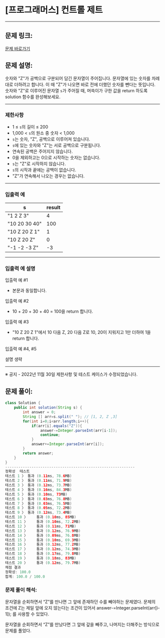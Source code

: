 # [프로그래머스] 컨트롤 제트

---

## 문제 링크:

[문제 바로가기](https://school.programmers.co.kr/learn/courses/30/lessons/120853)

## 문제 설명:

숫자와 "Z"가 공백으로 구분되어 담긴 문자열이 주어집니다. 문자열에 있는 숫자를 차례대로 더하려고 합니다. 이 때 "Z"가 나오면 바로 전에 더했던 숫자를 뺀다는 뜻입니다. 숫자와 "Z"로 이루어진 문자열 `s`가 주어질 때, 머쓱이가 구한 값을 return 하도록 solution 함수를 완성해보세요.

---

### 제한사항

- 1 ≤ `s`의 길이 ≤ 200
- 1,000 < `s`의 원소 중 숫자 < 1,000
- `s`는 숫자, "Z", 공백으로 이루어져 있습니다.
- `s`에 있는 숫자와 "Z"는 서로 공백으로 구분됩니다.
- 연속된 공백은 주어지지 않습니다.
- 0을 제외하고는 0으로 시작하는 숫자는 없습니다.
- `s`는 "Z"로 시작하지 않습니다.
- `s`의 시작과 끝에는 공백이 없습니다.
- "Z"가 연속해서 나오는 경우는 없습니다.

---

### 입출력 예

| s | result |
| --- | --- |
| "1 2 Z 3" | 4 |
| "10 20 30 40" | 100 |
| "10 Z 20 Z 1" | 1 |
| "10 Z 20 Z" | 0 |
| "-1 -2 -3 Z" | -3 |

---

### 입출력 예 설명

입출력 예 #1

- 본문과 동일합니다.

입출력 예 #2

- 10 + 20 + 30 + 40 = 100을 return 합니다.

입출력 예 #3

- "10 Z 20 Z 1"에서 10 다음 Z, 20 다음 Z로 10, 20이 지워지고 1만 더하여 1을 return 합니다.

입출력 예 #4, #5

설명 생략

---

※ 공지 - 2022년 11월 30일 제한사항 및 테스트 케이스가 수정되었습니다.

## 문제 풀이:

```java
class Solution {
    public int solution(String s) {
        int answer = 0;
        String [] arr=s.split(" "); // [1, 2, Z ,3]
        for(int i=0;i<arr.length;i++){
            if(arr[i].equals("Z")){
                answer-=Integer.parseInt(arr[i-1]);
                continue;
            }
            answer+=Integer.parseInt(arr[i]);
        }
        return answer;
    }
}
-----------------------------------------------------------
정확성  테스트
테스트 1 〉	통과 (0.11ms, 78.6MB)
테스트 2 〉	통과 (0.11ms, 71.9MB)
테스트 3 〉	통과 (0.12ms, 73.7MB)
테스트 4 〉	통과 (0.16ms, 84.3MB)
테스트 5 〉	통과 (0.10ms, 73MB)
테스트 6 〉	통과 (0.03ms, 76.8MB)
테스트 7 〉	통과 (0.03ms, 76.5MB)
테스트 8 〉	통과 (0.05ms, 72.2MB)
테스트 9 〉	통과 (0.12ms, 73.4MB)
테스트 10 〉	통과 (0.10ms, 85MB)
테스트 11 〉	통과 (0.10ms, 72.2MB)
테스트 12 〉	통과 (0.11ms, 71MB)
테스트 13 〉	통과 (0.12ms, 76.9MB)
테스트 14 〉	통과 (0.09ms, 76.8MB)
테스트 15 〉	통과 (0.10ms, 69.3MB)
테스트 16 〉	통과 (0.12ms, 77.2MB)
테스트 17 〉	통과 (0.12ms, 74.3MB)
테스트 18 〉	통과 (0.17ms, 79.8MB)
테스트 19 〉	통과 (0.18ms, 83MB)
테스트 20 〉	통과 (0.12ms, 79.7MB)
채점 결과
정확성: 100.0
합계: 100.0 / 100.0
```

### **문제 풀이 해석:**

문자열을 순회하면서 “Z”를 만나면 그 앞에 존재하던 수를 빼야하는 문제였다. 문제의 조건에 Z는 제일 앞에 오지 않는다는 조건이 있어서 answer-=Integer.parseInt(arr[i-1]); 를 사용할 수 있었다.

문자열을 순회하면서 “Z”를 만났다면 그 앞에 갚을 빼주고, 나머지는 더해주는 방식으로 문제를 풀었다.